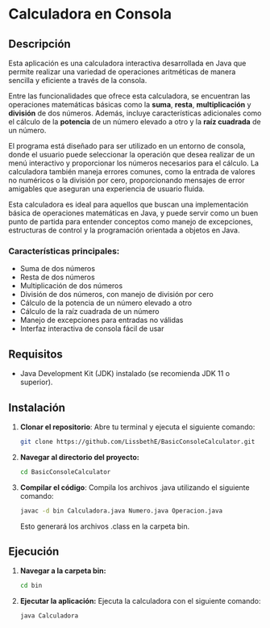 # Calculadora en Consola

## Descripción

Esta aplicación es una calculadora interactiva desarrollada en Java que permite realizar una variedad de operaciones aritméticas de manera sencilla y eficiente a través de la consola.

Entre las funcionalidades que ofrece esta calculadora, se encuentran las operaciones matemáticas básicas como la **suma**, **resta**, **multiplicación** y **división** de dos números. Además, incluye características adicionales como el cálculo de la **potencia** de un número elevado a otro y la **raíz cuadrada** de un número.

El programa está diseñado para ser utilizado en un entorno de consola, donde el usuario puede seleccionar la operación que desea realizar de un menú interactivo y proporcionar los números necesarios para el cálculo. La calculadora también maneja errores comunes, como la entrada de valores no numéricos o la división por cero, proporcionando mensajes de error amigables que aseguran una experiencia de usuario fluida.

Esta calculadora es ideal para aquellos que buscan una implementación básica de operaciones matemáticas en Java, y puede servir como un buen punto de partida para entender conceptos como manejo de excepciones, estructuras de control y la programación orientada a objetos en Java.

### Características principales:

- Suma de dos números
- Resta de dos números
- Multiplicación de dos números
- División de dos números, con manejo de división por cero
- Cálculo de la potencia de un número elevado a otro
- Cálculo de la raíz cuadrada de un número
- Manejo de excepciones para entradas no válidas
- Interfaz interactiva de consola fácil de usar

## Requisitos

- Java Development Kit (JDK) instalado (se recomienda JDK 11 o superior).

## Instalación

1. **Clonar el repositorio**:
   Abre tu terminal y ejecuta el siguiente comando:
   ```bash
   git clone https://github.com/LissbethE/BasicConsoleCalculator.git
   ```
2. **Navegar al directorio del proyecto:**
    ```bash
   cd BasicConsoleCalculator
   ```
3. **Compilar el código**:
   Compila los archivos .java utilizando el siguiente comando:
    ```bash
   javac -d bin Calculadora.java Numero.java Operacion.java
   ```
    Esto generará los archivos .class en la carpeta bin.

## Ejecución

1. **Navegar a la carpeta bin:**
   ```bash
   cd bin
   ```
2. **Ejecutar la aplicación:** Ejecuta la calculadora con el siguiente comando:
     ```bash
   java Calculadora
   ```
   


